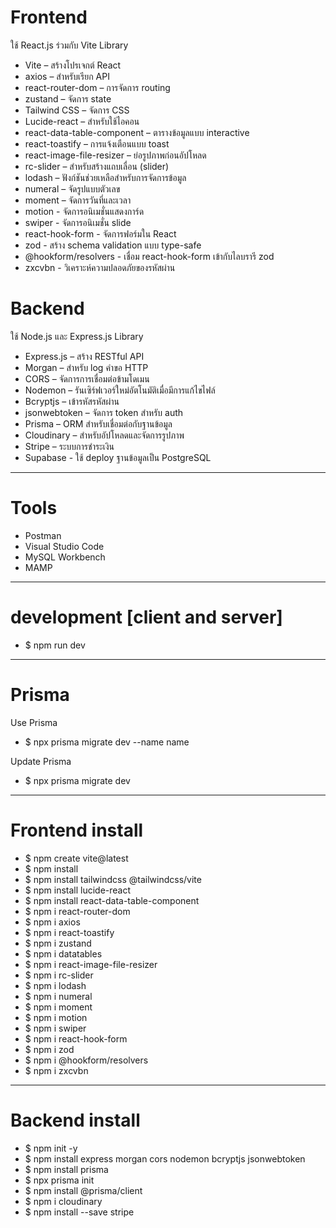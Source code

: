 # Frontend
ใช้ React.js ร่วมกับ Vite
Library
-  Vite – สร้างโปรเจกต์ React
-  axios – สำหรับเรียก API
-  react-router-dom – การจัดการ routing
-  zustand – จัดการ state
-  Tailwind CSS – จัดการ CSS
-  Lucide-react – สำหรับใช้ไอคอน
-  react-data-table-component – ตารางข้อมูลแบบ interactive
-  react-toastify – การแจ้งเตือนแบบ toast
-  react-image-file-resizer – ย่อรูปภาพก่อนอัปโหลด
-  rc-slider – สำหรับสร้างแถบเลื่อน (slider)
-  lodash – ฟังก์ชันช่วยเหลือสำหรับการจัดการข้อมูล
-  numeral – จัดรูปแบบตัวเลข
-  moment – จัดการวันที่และเวลา
-  motion - จัดการอนิเมชั่นแสดงการ์ด
-  swiper - จัดการอนิเมชั่น slide
-  react-hook-form - จัดการฟอร์มใน React
-  zod - สร้าง schema validation แบบ type-safe
-  @hookform/resolvers - เชื่อม react-hook-form เข้ากับไลบรารี zod
-  zxcvbn - วิเคราะห์ความปลอดภัยของรหัสผ่าน
# Backend
ใช้ Node.js และ Express.js
Library
- Express.js – สร้าง RESTful API
- Morgan – สำหรับ log คำขอ HTTP
- CORS – จัดการการเชื่อมต่อข้ามโดเมน
- Nodemon – รันเซิร์ฟเวอร์ใหม่อัตโนมัติเมื่อมีการแก้ไขไฟล์
- Bcryptjs – เข้ารหัสรหัสผ่าน
- jsonwebtoken – จัดการ token สำหรับ auth
- Prisma – ORM สำหรับเชื่อมต่อกับฐานข้อมูล
- Cloudinary – สำหรับอัปโหลดและจัดการรูปภาพ
- Stripe – ระบบการชำระเงิน
- Supabase - ใช้ deploy ฐานข้อมูลเป็น PostgreSQL
----------------------------------------------------------------------------
# Tools
- Postman
- Visual Studio Code
- MySQL Workbench
- MAMP
----------------------------------------------------------------------------
# development [client and server]
- $ npm run dev
----------------------------------------------------------------------------
# Prisma
Use Prisma
- $ npx prisma migrate dev --name name

Update Prisma
- $ npx prisma migrate dev
----------------------------------------------------------------------------
# Frontend install
- $ npm create vite@latest
- $ npm install
- $ npm install tailwindcss @tailwindcss/vite
- $ npm install lucide-react
- $ npm install react-data-table-component
- $ npm i react-router-dom
- $ npm i axios
- $ npm i react-toastify
- $ npm i zustand
- $ npm i datatables
- $ npm i react-image-file-resizer
- $ npm i rc-slider
- $ npm i lodash
- $ npm i numeral
- $ npm i moment
- $ npm i motion
- $ npm i swiper
- $ npm i react-hook-form
- $ npm i zod
- $ npm i @hookform/resolvers
- $ npm i zxcvbn
----------------------------------------------------------------------------
# Backend install
- $ npm init -y
- $ npm install express morgan cors nodemon bcryptjs jsonwebtoken
- $ npm install prisma
- $ npx prisma init
- $ npm install @prisma/client
- $ npm i cloudinary
- $ npm install --save stripe

